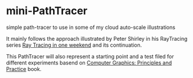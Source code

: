 # mini-PathTracer
simple path-tracer to use in some of my cloud auto-scale illustrations  

It mainly follows the approach illustrated by Peter Shirley in his RayTracing series [Ray Tracing in one weekend](http://www.amazon.com/gp/product/B01B5AODD8/ref=as_li_tl?ie=UTF8&camp=1789&creative=9325&creativeASIN=B01B5AODD8&linkCode=as2&tag=inonwe09-20&linkId=OPNJXXJY2IBCMEGE) and its continuation.

This PathTracer will also represent a starting point and a test filed for different experiments basend on [Computer Graphics: Principles and Practice](https://www.amazon.com/gp/product/0321399528/ref=as_li_tl?ie=UTF8&camp=1789&creative=9325&creativeASIN=0321399528&linkCode=as2&tag=inonwe09-20&linkId=HQRNNI5TVG2IVRMT) book.
